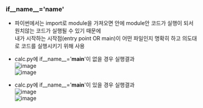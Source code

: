 ### if__name__='__name__'  
  - 파이썬에서는 import로 module을 가져오면 안에 module안 코드가 실행이 되서 원치않는 코드가 실행될 수 있기 때문에   
    내가 시작하는 시작점(entry point OR main)이 어떤 파일인지 명확히 하고 의도대로 코드를 실행시키기 위해 사용  
  - calc.py에 if__name__='__main__'이 없을 경우 실행결과   
  ![image](https://user-images.githubusercontent.com/67041069/92612157-90975400-f2f4-11ea-9f08-6a4effc98a26.png)  
  ![image](https://user-images.githubusercontent.com/67041069/92612138-8aa17300-f2f4-11ea-8ae6-a6d0e0020527.png)  
  
  - calc.py에 if__name__='__main__'이 있을 경우 실행결과  
  ![image](https://user-images.githubusercontent.com/67041069/92612498-e409a200-f2f4-11ea-94d2-dd87b3f9b3d7.png)  
  ![image](https://user-images.githubusercontent.com/67041069/92612616-ff74ad00-f2f4-11ea-8196-15b900e69b3e.png)

  
